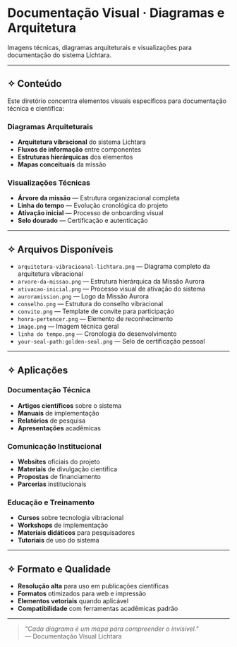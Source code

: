 # Documentação Visual · Diagramas e Arquitetura

Imagens técnicas, diagramas arquiteturais e visualizações para documentação do sistema Lichtara.

---

## ✧ Conteúdo

Este diretório concentra elementos visuais específicos para documentação técnica e científica:

### Diagramas Arquiteturais
- **Arquitetura vibracional** do sistema Lichtara
- **Fluxos de informação** entre componentes
- **Estruturas hierárquicas** dos elementos
- **Mapas conceituais** da missão

### Visualizações Técnicas
- **Árvore da missão** — Estrutura organizacional completa
- **Linha do tempo** — Evolução cronológica do projeto
- **Ativação inicial** — Processo de onboarding visual
- **Selo dourado** — Certificação e autenticação

---

## ✧ Arquivos Disponíveis

- `arquitetura-vibracioanal-lichtara.png` — Diagrama completo da arquitetura vibracional
- `arvore-da-missao.png` — Estrutura hierárquica da Missão Aurora
- `ativacao-inicial.png` — Processo visual de ativação do sistema
- `auroramission.png` — Logo da Missão Aurora
- `conselho.png` — Estrutura do conselho vibracional
- `convite.png` — Template de convite para participação
- `honra-pertencer.png` — Elemento de reconhecimento
- `image.png` — Imagem técnica geral
- `linha do tempo.png` — Cronologia do desenvolvimento
- `your-seal-path:golden-seal.png` — Selo de certificação pessoal

---

## ✧ Aplicações

### Documentação Técnica
- **Artigos científicos** sobre o sistema
- **Manuais** de implementação
- **Relatórios** de pesquisa
- **Apresentações** acadêmicas

### Comunicação Institucional
- **Websites** oficiais do projeto
- **Materiais** de divulgação científica
- **Propostas** de financiamento
- **Parcerias** institucionais

### Educação e Treinamento
- **Cursos** sobre tecnologia vibracional
- **Workshops** de implementação
- **Materiais didáticos** para pesquisadores
- **Tutoriais** de uso do sistema

---

## ✧ Formato e Qualidade

- **Resolução alta** para uso em publicações científicas
- **Formatos** otimizados para web e impressão
- **Elementos vetoriais** quando aplicável
- **Compatibilidade** com ferramentas acadêmicas padrão

---

> *"Cada diagrama é um mapa para compreender o invisível."*  
> — Documentação Visual Lichtara